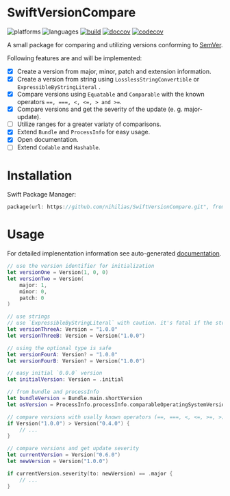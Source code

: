 # SwiftVersionCompare

![platforms](https://img.shields.io/badge/platforms-macOS%20%7C%20iOS%20%7C%20tvOS%20%7C%20watchOS-lightgrey.svg)
![languages](https://img.shields.io/badge/swift-5.0%20%7C%205.1%20%7C%205.2%20%7C%205.3-orange.svg)
[![build](https://github.com/nihilias/SwiftVersionCompare/workflows/build/badge.svg)](https://github.com/nihilias/SwiftVersionCompare/actions)
[![doccov](https://nihilias.github.io/SwiftVersionCompare/badge.svg?sanitize=true)](https://nihilias.github.io/SwiftVersionCompare/)
[![codecov](https://codecov.io/gh/nihilias/SwiftVersionCompare/branch/develop/graph/badge.svg?token=6EAG2J8DMU)](https://codecov.io/gh/nihilias/SwiftVersionCompare)

A small package for comparing and utilizing versions conforming to [SemVer](https://semver.org).

Following features are and will be implemented:

- [x] Create a version from major, minor, patch and extension information.
- [x] Create a version from string using `LosslessStringConvertible` or `ExpressibleByStringLiteral` .
- [x] Compare versions using `Equatable` and `Comparable` with the known operators `==, ===, <, <=, > and >=`.
- [x] Compare versions and get the severity of the update (e. g. major-update).
- [ ] Utilize ranges for a greater variaty of comparisons.
- [x] Extend `Bundle` and `ProcessInfo` for easy usage.
- [x] Open documentation.
- [ ] Extend `Codable` and `Hashable`.

# Installation

Swift Package Manager:

```swift
package(url: https://github.com/nihilias/SwiftVersionCompare.git", from: "0.6.0"))
```

# Usage

For detailed implenentation information see auto-generated [documentation]().

```swift
// use the version identifier for initialization
let versionOne = Version(1, 0, 0)
let versionTwo = Version(
    major: 1,
    minor: 0,
    patch: 0
)

// use strings
// use `ExpressibleByStringLiteral` with caution. it's fatal if the string is not a `SemVer` version
let versionThreeA: Version = "1.0.0" 
let versionThreeB: Version = Version("1.0.0")

// using the optional type is safe
let versionFourA: Version? = "1.0.0"
let versionFourB: Version? = Version("1.0.0")

// easy initial `0.0.0` version
let initialVersion: Version = .initial

// from bundle and processInfo
let bundleVersion = Bundle.main.shortVersion
let osVersion = ProcessInfo.processInfo.comparableOperatingSystemVersion

// compare versions with usally known operators (==, ===, <, <=, >=, >)
if Version("1.0.0") > Version("0.4.0") {
    // ...
}

// compare versions and get update severity
let currentVersion = Version("0.6.0")
let newVersion = Version("1.0.0")

if currentVersion.severity(to: newVersion) == .major {
    // ...
}
```



